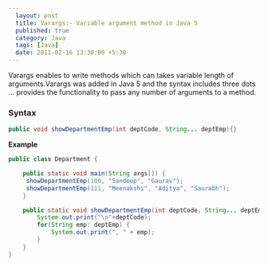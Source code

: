 ```yaml
---
  layout: post
  title: Varargs:- Variable argument method in Java 5
  published: true
  category: Java
  tags: [Java]
  date: 2011-02-16 13:30:00 +5:30
---
```

Varargs enables to write methods which can takes variable length of arguments.Varargs was added in Java 5 and the syntax includes three dots … provides the functionality to pass any number of arguments to a method.

<h3>Syntax</h3>

``` java
public void showDepartmentEmp(int deptCode, String... deptEmp){}
```

<b>Example</b>

``` java
public class Department {

    public static void main(String args[]) {
     showDepartmentEmp(100, "Sandeep", "Gaurav");
     showDepartmentEmp(111, "Meenakshi", "Aditya", "Saurabh");
    }

    public static void showDepartmentEmp(int deptCode, String... deptEmp) {
        System.out.print("\n"+deptCode);
        for(String emp: deptEmp) {
            System.out.print(", " + emp);
        }
    }
}
```
